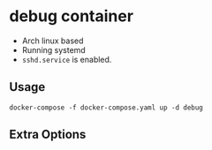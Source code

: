 # debug container

- Arch linux based
- Running systemd
- `sshd.service` is enabled.

## Usage

```console
docker-compose -f docker-compose.yaml up -d debug
```

## Extra Options
